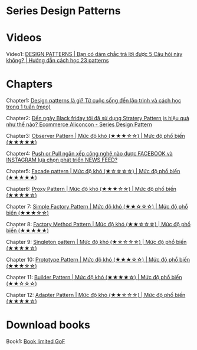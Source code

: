 # Series Design Patterns

# Videos

Video1: [DESIGN PATTERNS | Bạn có dám chắc trả lời được 5 Câu hỏi này không? | Hướng dẫn cách học 23 patterns](https://youtu.be/l84-JRQ95V4)

# Chapters

Chapter1: [Design patterns là gì? Từ cuộc sống đến lập trình và cách học trong 1 tuần (mẹo)](https://anonystick.com/blog-developer/design-patterns-la-gi-tu-cuoc-song-den-lap-trinh-va-cach-hoc-trong-1-tuan-meo-kem-tai-lieu-va-source-2022083174167426)

Chapter2: [Đến ngày Black friday tôi đã sử dụng Stratery Pattern js hiệu quả như thế nào? Ecommerce Aliconcon - Series Design Pattern](https://anonystick.com/blog-developer/den-ngay-black-friday-toi-da-su-dung-stratery-parttern-js-hieu-qua-nhu-the-nao-ecommerce-aliconcon-series-design-pattern-202208277030899)

Chapter3: [Observer Pattern | Mức độ khó (★★★☆☆) | Mức độ phổ biến (★★★★★)](https://youtu.be/7J5pRc2vzWk)

Chapter4: [Push or Pull ngăn xếp công nghệ nào được FACEBOOK và INSTAGRAM lựa chọn phát triển NEWS FEED?](https://youtu.be/qu3Lc2evkTw)

Chapter5: [Facade pattern | Mức độ khó (★☆☆☆☆) | Mức độ phổ biến (★★★★★)](https://youtu.be/zK_sNkfzugs)

Chapter6: [Proxy Pattern | Mức độ khó (★★★☆☆) | Mức độ phổ biến (★★★★☆)](https://youtu.be/Z3mPTWuFw00)

Chapter 7: [Simple Factory Pattern | Mức độ khó (★★☆☆☆) | Mức độ phổ biến (★★★☆☆)](https://youtu.be/O6TsDdKtyz0)

Chapter 8: [Factory Method Pattern | Mức độ khó (★★☆☆☆) | Mức độ phổ biến (★★★★★)](https://youtu.be/54-rJHUM2L8)

Chapter 9: [Singleton pattern | Mức độ khó (★☆☆☆☆) | Mức độ phổ biến (★★★★☆)](https://youtu.be/UybOa4xiW_c)

Chapter 10: [Prototype Pattern | Mức độ khó (★★★☆☆) | Mức độ phổ biến (★★★☆☆)](https://youtu.be/Wn2Bwi4qHl0)

Chapter 11: [Builder Pattern | Mức độ khó (★★★★☆) | Mức độ phổ biến (★★☆☆☆)](https://youtu.be/j-oCmwWggjY)

Chapter 12: [Adapter Pattern | Mức độ khó (★★☆☆☆) | Mức độ phổ biến (★★★★☆)](https://youtu.be/cUNoGD7sR-g)

# Download books

Book1: [Book limited GoF](https://drive.google.com/file/d/12Yh0XQU9mLgi-kyJQGbATIqBd2FRBvwG/view?usp=sharing)




